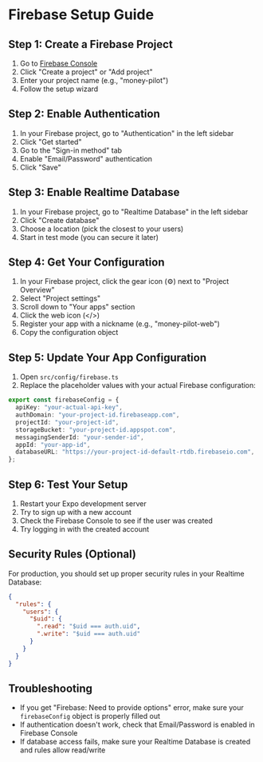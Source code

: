 # Firebase Setup Guide

## Step 1: Create a Firebase Project

1. Go to [Firebase Console](https://console.firebase.google.com/)
2. Click "Create a project" or "Add project"
3. Enter your project name (e.g., "money-pilot")
4. Follow the setup wizard

## Step 2: Enable Authentication

1. In your Firebase project, go to "Authentication" in the left sidebar
2. Click "Get started"
3. Go to the "Sign-in method" tab
4. Enable "Email/Password" authentication
5. Click "Save"

## Step 3: Enable Realtime Database

1. In your Firebase project, go to "Realtime Database" in the left sidebar
2. Click "Create database"
3. Choose a location (pick the closest to your users)
4. Start in test mode (you can secure it later)

## Step 4: Get Your Configuration

1. In your Firebase project, click the gear icon (⚙️) next to "Project Overview"
2. Select "Project settings"
3. Scroll down to "Your apps" section
4. Click the web icon (</>)
5. Register your app with a nickname (e.g., "money-pilot-web")
6. Copy the configuration object

## Step 5: Update Your App Configuration

1. Open `src/config/firebase.ts`
2. Replace the placeholder values with your actual Firebase configuration:

```typescript
export const firebaseConfig = {
  apiKey: "your-actual-api-key",
  authDomain: "your-project-id.firebaseapp.com",
  projectId: "your-project-id",
  storageBucket: "your-project-id.appspot.com",
  messagingSenderId: "your-sender-id",
  appId: "your-app-id",
  databaseURL: "https://your-project-id-default-rtdb.firebaseio.com",
};
```

## Step 6: Test Your Setup

1. Restart your Expo development server
2. Try to sign up with a new account
3. Check the Firebase Console to see if the user was created
4. Try logging in with the created account

## Security Rules (Optional)

For production, you should set up proper security rules in your Realtime Database:

```json
{
  "rules": {
    "users": {
      "$uid": {
        ".read": "$uid === auth.uid",
        ".write": "$uid === auth.uid"
      }
    }
  }
}
```

## Troubleshooting

- If you get "Firebase: Need to provide options" error, make sure your `firebaseConfig` object is properly filled out
- If authentication doesn't work, check that Email/Password is enabled in Firebase Console
- If database access fails, make sure your Realtime Database is created and rules allow read/write
